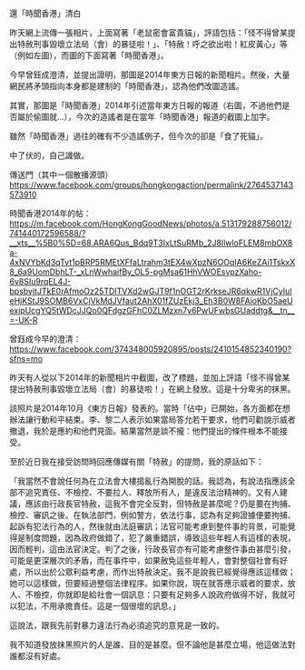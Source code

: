還「時聞香港」清白

昨天網上流傳一張相片，上面寫著「老鼠密會富貴貓」，評語包括：「怪不得曾某提出特赦刑事毀壞立法局（會）的暴徒啦！」、「特赦！呼之欲出啦！紅皮黃心」等（例如左圖），而圖的下面寫著「時聞香港」。

今早曾鈺成澄清，並提出證明，那圖是2014年東方日報的新聞相片。然後，大量網民將矛頭指向本身都是建制的「時聞香港」，認為他們改圖造謠。

其實，那圖是「時聞香港」2014年引述當年東方日報的報道（右圖，不過他們是否屬於偷圖就...），今次的造謠者是在當年「時聞香港」報道的截圖上加字。

雖然「時聞香港」過往的確有不少造謠例子，但今次的卻是「食了死貓」。

中了伏的，自己識做。

傳送門（其中一個散播源頭）
https://www.facebook.com/groups/hongkongaction/permalink/2764537143573910

時聞香港2014年的帖：
https://m.facebook.com/HongKongGoodNews/photos/a.513179288756012/741440172596588/?__xts__%5B0%5D=68.ARA6Qus_Bdq9T3IxLtSuRMb_2J8IlwloFLEM8mbOX8a-4xNVYbKd3qTvt1pBRP5RMEtXFfaLtrahm3tEX4wXpzN6OOqIA6KeZAi1TskxX8_6a9UomDbhLT-_xLnWwhaifBy_OL5-pgMsa61HhVWOEsvpzXaho-6v8SIu9rqEL4J-bpsbvjtJTkE0rAfmoOz25TDITVXd2wGJT9f1nOGT2rKrkseJR6qkwR1VjCyIuIeHjKStJ9SOMB6VxCjVkMdJVfaut2AhX01fZUzEkj3_Eh3B0W8FAioKbO5aeUexipUcgYQ5tWDcJJQo0QFdgzGFhC0ZLMzxn7y6PwUFwbsGUaddtg&__tn__=-UK-R

曾鈺成今早的澄清：
https://www.facebook.com/374348005920895/posts/2410154852340190?sfns=mo

昨天有人從以下2014年的新聞相片中截圖，改了標題，並加上評語「怪不得曾某提出特赦刑事毀壞立法局（會）的暴徒啦！」在網上發放。這是十分卑劣的抹黑。

該照片是2014年10月《東方日報》發表的。當時「佔中」已開始，各方面都在想辦法讓行動和平結束。李、黎二人表示如果當局答允若干要求，他們可勸說示威者撤退，我於是應約和他們見面。結果當然是談不攏：他們提出的條件根本不能接受。

至於近日我在接受訪問時回應傳媒有關「特赦」的提問，我的原話如下：

「我當然不會說任何為在立法會大樓搗亂行為開脫的話。我認為，有說法指應該全部不追究責任、不檢控、不要拉人、釋放所有人，是違反法治精神的。又有人建議，應該由行政長官特赦，這我不會完全反對，但特赦是甚麼呢？仍是要在拘捕、檢控、審訊之後。在執法部門，例如警方，依法行事，認為有足夠證據便要拘捕、起訴有犯法行為的人，然後就由法庭審訊；法官可能考慮到整件事的背景，可能覺得是制度問題，因為政府做錯了，犯了嚴重錯誤，導致這些年輕人有這樣的表現，因而輕判，這由法官決定。判了之後，行政長官亦有可能考慮整件事由甚麼引發，可能是更深層次的矛盾，而在事件中，如果赦免這些年輕人，會對整個社會有好處，所以出於公眾利益考慮，而作出特赦決定。我不是說我已經覺得應該這樣做；她可以這樣做，但要經過整個法律程序。如果你說，現在就答應示威者的要求，放人、不檢控，你就即是給社會一個訊息：只要有足夠多人說政府做得不好，我就可以犯法，不用承擔責任。這是一個很壞的訊息。」

這說法，跟我先前對暴力違法行為必須追究的意見是一致的。

我不知道發放抹黑照片的人是誰、目的是甚麼。但不論他是甚麼立場，他這做法對誰都沒有好處。
